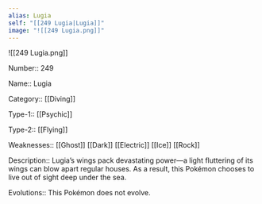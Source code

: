 ```yaml
---
alias: Lugia
self: "[[249 Lugia|Lugia]]"
image: "![[249 Lugia.png]]"
---
```


![[249 Lugia.png]]


Number:: 249

Name:: Lugia

Category:: [[Diving]]

Type-1:: [[Psychic]]

Type-2:: [[Flying]]

Weaknesses:: [[Ghost]] [[Dark]] [[Electric]] [[Ice]] [[Rock]]

Description:: Lugia’s wings pack devastating power—a light fluttering of its wings can blow apart regular houses. As a result, this Pokémon chooses to live out of sight deep under the sea.

Evolutions:: This Pokémon does not evolve.
